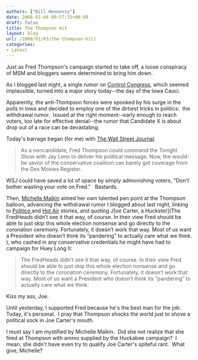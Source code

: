 ```yaml
---
authors: ["Bill Hennessy"]
date: 2008-01-04 00:57:15+00:00
draft: false
title: The Thompson Hit
layout: blog
url: /2008/01/03/the-thompson-hit/
categories:
- Latest
---
```


Just as Fred Thompson's campaign started to take off, a loose conspiracy of MSM and bloggers seems determined to bring him down.

As I blogged last night, a single rumor on [Control Congress](https://hennessysview.com/2008/01/02/what-endorsement/), which seemed implausible, turned into a major story today--the day of the Iowa Cauci.

Apparently, the anti-Thompson forces were spooked by his surge in the polls in Iowa and decided to employ one of the dirtiest tricks in politics:  the withdrawal rumor.  Issued at the right moment--early enough to reach voters, too late for effective denial--the rumor that Candidate X is about drop out of a race can be devastating.

Today's barrage began (for me) with [The Wall Street Journal](https://online.wsj.com/article/SB119932738769464091.html?mod=politics_primary_hs):


> As a noncandidate, Fred Thompson could command the Tonight Show with Jay Leno to  deliver his political message. Now, the would-be savior of the conservative  coalition can barely get coverage from the Des Moines Register.


WSJ could have saved a lot of space by simply admonishing voters, "Don't bother wasting your vote on Fred."   Bastards.

Then, [Michelle Malkin](https://michellemalkin.com/2008/01/03/fred-thompsons-non-denial-denial/) aimed her own talented pen point at the Thompson balloon, advancing the withdrawal rumor I blogged about last night, linking to [Politico ](https://dyn.politico.com/printstory.cfm?uuid=3D9BF000-3048-5C12-00F70B89AC99625A)and [Hot Air](https://hotair.com/archives/2008/01/03/politico-sources-expect-fred-to-drop-out-this-weekend-unless-he-finishes-a-strong-third-tomorrow/) stories, and quoting J[oe Carter, a Huckster](The FredHeads didn’t see it that way, of course. In their view Fred should be able to just skip this whole election nonsense and go directly to the coronation ceremony. Fortunately, it doesn’t work that way. Most of us want a President who doesn’t think its “pandering” to actually care what we think. ), who cashed in any conservative credentials he might have had to campaign for Huey Long II:


> The FredHeads didn’t see it that way, of course. In their view Fred should be  able to just skip this whole election nonsense and go directly to the coronation  ceremony. Fortunately, it doesn’t work that way. Most of us want a President who  doesn’t think its “pandering” to actually care what we think.


Kiss my ass, Joe.

Until yesterday, I supported Fred because he's the best man for the job.  Today, it's personal.  I pray that Thompson shocks the world just to shove a political sock in Joe Carter's mouth.

I must say I am mystified by Michelle Malkin.  Did she not realize that she fired at Thompson with ammo supplied by the Huckabee campaign?  I mean, she didn't have even try to qualify Joe Carter's spiteful rant.  What give, Michelle?
